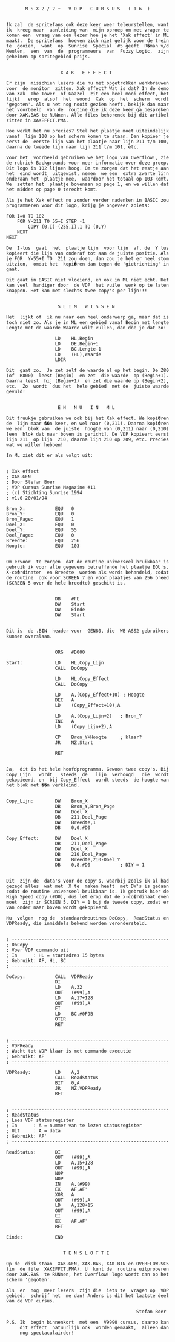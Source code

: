           
                 M S X 2 / 2 +   V D P   C U R S U S   ( 1 6  )
                                                                
          
          Ik zal  de spritefans ook deze keer weer teleurstellen, want 
          ik  kreeg naar  aanleiding van  mijn oproep om met vragen te 
          komen een  vraag van een lezer hoe je het 'Xak effect' in ML 
          maakt.  De spritefans  hoeven zich niet gelijk voor de trein 
          te  gooien,  want  op  Sunrise  Special  #5 geeft  R�man v/d 
          Meulen,  een  van  de  programmeurs  van  Fuzzy Logic,  zijn 
          geheimen op spritegebied prijs.
          
          
                              X A K   E F F E C T 
          
          Er zijn  misschien lezers die nu met opgetrokken wenkbrauwen 
          voor  de monitor  zitten. Xak effect? Wat is dat? In de demo 
          van Xak  The Tower  of Gazzel  zit een heel mooi effect, het 
          lijkt   erop  alsof  het  woord  Xak  op  het  scherm  wordt 
          'gegoten'. Als u het nog nooit gezien heeft, bekijk dan maar 
          het voorbeeld  van de  routine die ik deze keer ga bespreken 
          door XAK.BAS te RUNnen. Alle files behorende bij dit artikel 
          zitten in XAKEFFCT.PMA.
          
          Hoe werkt het nu precies? Stel het plaatje moet uiteindelijk 
          vanaf  lijn 100 op het scherm komen te staan. Dan kopieer je 
          eerst de  eerste lijn van het plaatje naar lijn 211 t/m 100, 
          daarna de tweede lijn naar lijn 211 t/m 101, etc.
          
          Voor het  voorbeeld gebruiken we het logo van Overflow!, zie 
          de rubriek Backgrounds voor meer informatie over deze groep. 
          Dit logo is 102 lijnen hoog. Om te zorgen dat het restje aan 
          het  eind wordt  uitgewist, nemen  we een  extra zwarte lijn 
          onderaan het  plaatje mee,  waardoor het totaal op 103 komt. 
          We  zetten het  plaatje bovenaan op page 1, en we willen dat 
          het midden op page 0 terecht komt.
          
          Als je het Xak effect nu zonder verder nadenken in BASIC zou 
          programmeren voor dit logo, krijg je ongeveer zoiets:
          
          FOR I=0 TO 102
              FOR Y=211 TO 55+I STEP -1
                  COPY (0,I)-(255,I),1 TO (0,Y)
              NEXT
          NEXT
          
          De  I-lus  gaat  het  plaatje lijn  voor lijn  af, de  Y lus 
          kopieert die lijn van onderaf tot aan de juiste positie. Als 
          je FOR  Y=55+I TO  211 zou doen, dan zou je het er heel stom 
          uitzien,  omdat het  kopi�ren dan tegen de 'gietrichting' in 
          gaat.
          
          Dit gaat in BASIC niet vloeiend, en ook in ML niet echt. Het 
          kan veel  handiger door  de VDP  het vuile  werk op te laten 
          knappen. Het kan met slechts twee copy's per lijn!!!
          
          
                             S L I M   W I S S E N 
          
          Het  lijkt of  ik nu naar een heel onderwerp ga, maar dat is 
          toch niet zo. Als je in ML een gebied vanaf Begin met lengte 
          Lengte met de waarde Waarde wilt vullen, dan doe je dat zo:
          
                            LD    HL,Begin
                            LD    DE,Begin+1
                            LD    BC,Lengte-1
                            LD    (HL),Waarde
                            LDIR
          
          Dit  gaat zo.  Je zet zelf de waarde al op het begin. De Z80 
          (of  R800)  leest (Begin)  en zet  die waarde  op (Begin+1). 
          Daarna leest  hij (Begin+1)  en zet die waarde op (Begin+2), 
          etc.  Zo  wordt  dus het  hele gebied  met de  juiste waarde 
          gevuld!
          
          
                             E N   N U   I N   M L 
          
          Dit truukje gebruiken we ook bij het Xak effect. We kopi�ren 
          de  lijn maar ��n keer, en wel naar (0,211). Daarna kopi�ren 
          we een  blok van  de juiste  hoogte van (0,211) naar (0,210) 
          [een  blok dat naar boven is gericht]. De VDP kopieert eerst 
          lijn 211  op lijn  210, daarna lijn 210 op 209, etc. Precies 
          wat we willen hebben!
          
          In ML ziet dit er als volgt uit:
          
          
          ; Xak effect
          ; XAK.GEN
          ; Door Stefan Boer
          ; VDP Cursus Sunrise Magazine #11
          ; (c) Stichting Sunrise 1994
          ; v1.0 20/01/94
          
          Bron_X:           EQU   0
          Bron_Y:           EQU   0
          Bron_Page:        EQU   1
          Doel_X:           EQU   0
          Doel_Y:           EQU   55
          Doel_Page:        EQU   0
          Breedte:          EQU   256
          Hoogte:           EQU   103
          
          
          Om ervoor  te zorgen  dat de routine universeel bruikbaar is 
          gebruik ik voor alle gegevens betreffende het plaatje EQU's. 
          X-co�rdinaten  en Breedte  worden als words behandeld, zodat 
          de routine  ook voor SCREEN 7 en voor plaatjes van 256 breed 
          (SCREEN 5 over de hele breedte) geschikt is.
          
          
                            DB    #FE
                            DW    Start
                            DW    Einde
                            DW    Start
          
          
          Dit is  de .BIN  header voor  GEN80, die  WB-ASS2 gebruikers 
          kunnen overslaan.
          
          
                            ORG   #D000
          
          Start:            LD    HL,Copy_Lijn
                            CALL  DoCopy
          
                            LD    HL,Copy_Effect
                            CALL  DoCopy
          
                            LD    A,(Copy_Effect+10) ; Hoogte
                            DEC   A
                            LD    (Copy_Effect+10),A
          
                            LD    A,(Copy_Lijn+2)   ; Bron_Y
                            INC   A
                            LD    (Copy_Lijn+2),A
          
                            CP    Bron_Y+Hoogte     ; klaar?
                            JR    NZ,Start
          
                            RET
          
          
          Ja,  dit is het hele hoofdprogramma. Gewoon twee copy's. Bij 
          Copy_Lijn   wordt   steeds  de   lijn  verhoogd   die  wordt 
          gekopieerd, en  bij Copy_Effect  wordt steeds  de hoogte van 
          het blok met ��n verkleind.
          
          
          Copy_Lijn:        DW    Bron_X
                            DB    Bron_Y,Bron_Page
                            DW    Doel_X
                            DB    211,Doel_Page
                            DW    Breedte,1
                            DB    0,0,#D0
          
          Copy_Effect:      DW    Doel_X
                            DB    211,Doel_Page
                            DW    Doel_X
                            DB    210,Doel_Page
                            DW    Breedte,210-Doel_Y
                            DB    0,8,#D0           ; DIY = 1
          
          
          Dit  zijn de  data's voor de copy's, waarbij zoals ik al had 
          gezegd alles  wat met  X te  maken heeft  met DW's is gedaan 
          zodat de routine universeel bruikbaar is. Ik gebruik hier de 
          High Speed copy (#D0), dus let erop dat de x-co�rdinaat even 
          moet  zijn in SCREEN 5. DIY = 1 bij de tweede copy, zodat er 
          van onder naar boven wordt gekopieerd.
          
          Nu  volgen  nog de  standaardroutines DoCopy,  ReadStatus en 
          VDPReady, die inmiddels bekend worden verondersteld.
          
          
          ; ----------------------------------------------------------
          ; DoCopy
          ; Voer VDP commando uit
          ; In      : HL = startadres 15 bytes
          ; Gebruikt: AF, HL, BC
          ; ----------------------------------------------------------
          
          DoCopy:           CALL  VDPReady
                            DI
                            LD    A,32
                            OUT   (#99),A
                            LD    A,17+128
                            OUT   (#99),A
                            EI
                            LD    BC,#0F9B
                            OTIR
                            RET
          
          
          ; ----------------------------------------------------------
          ; VDPReady
          ; Wacht tot VDP klaar is met commando executie
          ; Gebruikt: AF
          ; ----------------------------------------------------------
          
          VDPReady:         LD    A,2
                            CALL  ReadStatus
                            BIT   0,A
                            JR    NZ,VDPReady
                            RET
          
          
          ; ----------------------------------------------------------
          ; ReadStatus
          ; Lees VDP statusregister
          ; In      : A = nummer van te lezen statusregister
          ; Uit     : A = data
          ; Gebruikt: AF'
          ; ----------------------------------------------------------
          
          ReadStatus:       DI
                            OUT   (#99),A
                            LD    A,15+128
                            OUT   (#99),A
                            NOP
                            NOP
                            IN    A,(#99)
                            EX    AF,AF'
                            XOR   A
                            OUT   (#99),A
                            LD    A,128+15
                            OUT   (#99),A
                            EI
                            EX    AF,AF'
                            RET
          
          Einde:            END
          
          
                               T E N S L O T T E 
          
          Op de  disk staan  XAK.GEN, XAK.BAS, XAK.BIN en OVERFLOW.SC5 
          (in  de file  XAKEFFCT.PMA). U  kunt de  routine uitproberen 
          door XAK.BAS  te RUNnen, het Overflow! logo wordt dan op het 
          scherm 'gegoten'.
          
          Als  er  nog  meer lezers  zijn die  iets te  vragen op  VDP 
          gebied,  schrijf het  me dan! Anders is dit het laatste deel 
          van de VDP cursus.
          
                                                          Stefan Boer
          
          P.S. Ik  begin binnenkort  met een  V9990 cursus, daarop kan 
               dit effect  natuurlijk ook  worden gemaakt,  alleen dan 
               nog spectaculairder!

